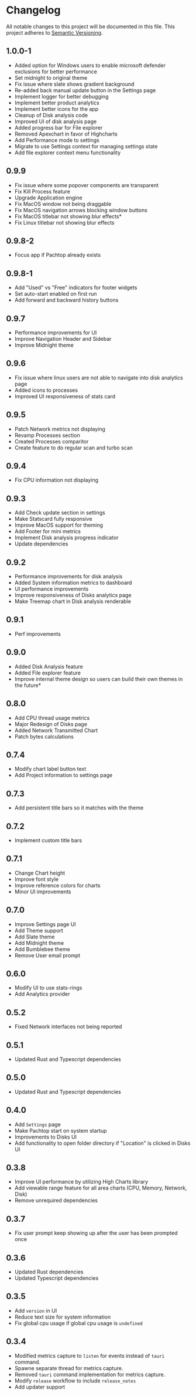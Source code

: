 # Changelog

All notable changes to this project will be documented in this file. This project adheres to [Semantic Versioning](https://semver.org/).

## 1.0.0-1
- Added option for Windows users to enable microsoft defender exclusions for better performance
- Set midnight to original theme
- Fix issue where slate shows gradient background
- Re-added back manual update button in the Settings page
- Implement logger for better debugging
- Implement better product analytics
- Implement better icons for the app
- Cleanup of Disk analysis code
- Improved UI of disk analysis page
- Added progress bar for File explorer
- Removed Apexchart in favor of Highcharts
- Add Performance mode to settings
- Migrate to use Settings context for managing settings state
- Add file explorer context menu functionality

## 0.9.9
- Fix issue where some popover components are transparent
- Fix Kill Process feature
- Upgrade Application engine
- Fix MacOS window not being draggable
- Fix MacOS navigation arrows blocking window buttons
- Fix MacOS titlebar not showing blur effects* 
- Fix Linux titlebar not showing blur effects


## 0.9.8-2
- Focus app if Pachtop already exists

## 0.9.8-1
- Add "Used" vs "Free" indicators for footer widgets
- Set auto-start enabled on first run
- Add forward and backward history buttons

## 0.9.7
- Performance improvements for UI
- Improve Navigation Header and Sidebar
- Improve Midnight theme

## 0.9.6
- Fix issue where linux users are not able to navigate into disk analytics page
- Added icons to processes
- Improved UI responsiveness of stats card

## 0.9.5
- Patch Network metrics not displaying
- Revamp Processes section
- Created Processes comparitor
- Create feature to do regular scan and turbo scan

## 0.9.4
- Fix CPU information not displaying

## 0.9.3
- Add Check update section in settings
- Make Statscard fully responsive 
- Improve MacOS support for theming
- Add Footer for mini metrics
- Implement Disk analysis progress indicator
- Update dependencies


## 0.9.2
- Performance improvements for disk analysis 
- Added System information metrics to dashboard
- UI performance improvements
- Improve responsiveness of Disks analytics page
- Make Treemap chart in Disk analysis renderable


## 0.9.1
- Perf improvements

## 0.9.0
- Added Disk Analysis feature
- Added File explorer feature
- Improve internal theme design so users can build their own themes in the future*

## 0.8.0
- Add CPU thread usage metrics
- Major Redesign of Disks page
- Added Network Transmitted Chart
- Patch bytes calculations

## 0.7.4
- Modify chart label button text
- Add Project information to settings page

## 0.7.3
- Add persistent title bars so it matches with the theme

## 0.7.2
- Implement custom title bars

## 0.7.1
- Change Chart height
- Improve font style
- Improve reference colors for charts
- Minor UI improvements


## 0.7.0
- Improve Settings page UI
- Add Theme support
- Add Slate theme
- Add Midnight theme
- Add Bumblebee theme
- Remove User email prompt

## 0.6.0
- Modify UI to use stats-rings
- Add Analytics provider

## 0.5.2
- Fixed Network interfaces not being reported

## 0.5.1
- Updated Rust and Typescript dependencies

## 0.5.0
- Updated Rust and Typescript dependencies

## 0.4.0

- Add `Settings` page
- Make Pachtop start on system startup
- Improvements to Disks UI
- Add functionality to open folder directory if "Location" is clicked in Disks UI

## 0.3.8

- Improve UI performance by utilizing High Charts library
- Add viewable range feature for all area charts (CPU, Memory, Network, Disk)
- Remove unrequired dependencies

## 0.3.7

- Fix user prompt keep showing up after the user has been prompted once

## 0.3.6

- Updated Rust dependencies
- Updated Typescript dependencies

## 0.3.5

- Add `version` in UI
- Reduce text size for system information
- Fix global cpu usage if global cpu usage is `undefined`

## 0.3.4

- Modified metrics capture to `listen` for events instead of `tauri` command.
- Spawne separate thread for metrics capture.
- Removed `tauri` command implementation for metrics capture.
- Modify `release` workflow to include `release_notes`
- Add updater support
